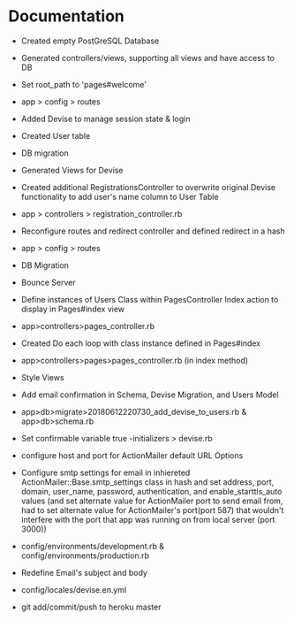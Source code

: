# Documentation

* Created empty PostGreSQL Database

* Generated controllers/views, supporting all views and have access to DB

* Set root_path to 'pages#welcome'
- app > config > routes

* Added Devise to manage session state & login

* Created User table 

* DB migration

* Generated Views for Devise 

* Created additional RegistrationsController to overwrite original Devise functionality to add user's name column to User Table
- app > controllers > registration_controller.rb

* Reconfigure routes and redirect controller and defined redirect in a hash
- app > config > routes

* DB Migration

* Bounce Server

* Define instances of Users Class within PagesController Index action to display in Pages#index view
- app>controllers>pages_controller.rb

* Created Do each loop with class instance defined in Pages#index 
- app>controllers>pages>pages_controller.rb (in index method)

* Style Views

* Add email confirmation in Schema, Devise Migration, and Users Model
- app>db>migrate>20180612220730_add_devise_to_users.rb & app>db>schema.rb

* Set confirmable variable true
-initializers > devise.rb

* configure host and port for ActionMailer default URL Options
* Configure smtp settings for email in inhiereted ActionMailer::Base.smtp_settings class in hash and set address, port, domain, user_name, password, authentication, and enable_starttls_auto values (and set alternate value for ActionMailer port to send email from, had to set alternate value for ActionMailer's port(port 587) that wouldn't interfere with the port that app was running on from local server (port 3000)) 
- config/environments/development.rb & config/environments/production.rb

* Redefine Email's subject and body
- config/locales/devise.en.yml 

* git add/commit/push to heroku master
